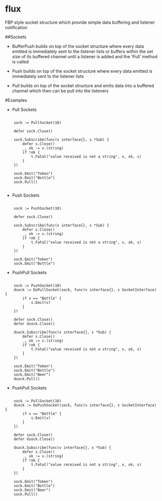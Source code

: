 # flux
FBP style socket structure which provide simple data buffering and listener notification

##Sockets
 - BufferPush
 builds on top of the socket structure where every data emitted is immediately sent to the listener lists or buffers within the set size of its buffered channel until a listener is added and the 'Pull' method is called

 - Push
 builds on top of the socket structure where every data emitted is immediately sent to the listener lists

 - Pull
 builds on top of the socket structure and emits data into a buffered channel which then can be pull into the listeners


#Examples

- Pull Sockets
```

	sock := PullSocket(10)

	defer sock.Close()

	sock.Subscribe(func(v interface{}, s *Sub) {
		defer s.Close()
		_, ok := v.(string)
		if !ok {
			t.Fatal("value received is not a string", v, ok, s)
		}
	})

	sock.Emit("Token")
	sock.Emit("Bottle")
	sock.Pull()


```

- Push Sockets

```

	sock := PushSocket(10)

	defer sock.Close()

	sock.Subscribe(func(v interface{}, s *Sub) {
		defer s.Close()
		_, ok := v.(string)
		if !ok {
			t.Fatal("value received is not a string", v, ok, s)
		}
	})

	sock.Emit("Token")
	sock.Emit("Bottle")

```

- PushPull Sockets

```

	sock := PushSocket(10)
	dsock := DoPullSocket(sock, func(v interface{}, s SocketInterface) {
		if v == "Bottle" {
			s.Emit(v)
		}
	})

	defer sock.Close()
	defer dsock.Close()

	dsock.Subscribe(func(v interface{}, s *Sub) {
		defer s.Close()
		_, ok := v.(string)
		if !ok {
			t.Fatal("value received is not a string", v, ok, s)
		}
	})

	sock.Emit("Token")
	sock.Emit("Bottle")
	sock.Emit("Beer")
	dsock.Pull()

```


- PushPull Sockets

```

	sock := PullSocket(10)
	dsock := DoPushSocket(sock, func(v interface{}, s SocketInterface) {
		if v == "Bottle" {
			s.Emit(v)
		}
	})

	defer sock.Close()
	defer dsock.Close()

	dsock.Subscribe(func(v interface{}, s *Sub) {
		defer s.Close()
		_, ok := v.(string)
		if !ok {
			t.Fatal("value received is not a string", v, ok, s)
		}
	})

	sock.Emit("Token")
	sock.Emit("Bottle")
	sock.Emit("Beer")
	sock.Pull()


```
